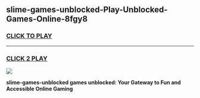 
## slime-games-unblocked-Play-Unblocked-Games-Online-8fgy8
<h3>
<a href="https://premium76.site?title=slime-games-unblocked&ref=25A">CLICK TO PLAY</a></h3>
<hr>

<h3>
<a href="https://premium76.site?title=slime-games-unblocked&ref=25A">CLICK 2 PLAY</a>
  
</h3>

<a href="https://premium76.site?title=slime-games-unblocked&ref=25A"><img src="https://clearcache.store/games.png"></a>


**slime-games-unblocked games unblocked: Your Gateway to Fun and Accessible Online Gaming**
